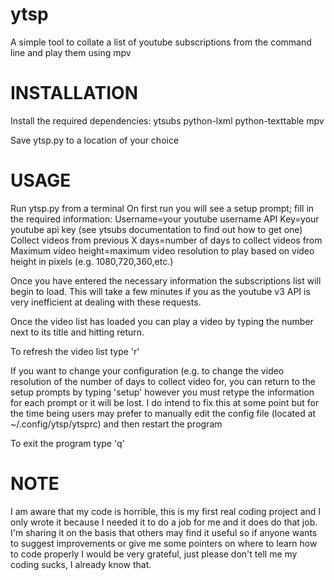 # ytsp
A simple tool to collate a list of youtube subscriptions from the command line and play them using mpv

# INSTALLATION

Install the required dependencies:
  ytsubs
  python-lxml
  python-texttable
  mpv
  
Save ytsp.py to a location of your choice

# USAGE

Run ytsp.py from a terminal
On first run you will see a setup prompt; fill in the required information:
  Username=your youtube username
  API Key=your youtube api key (see ytsubs documentation to find out how to get one)
  Collect videos from previous X days=number of days to collect videos from
  Maximum video height=maximum video resolution to play based on video height in pixels (e.g. 1080,720,360,etc.)
  
Once you have entered the necessary information the subscriptions list will begin to load. This will take a few minutes if you as the youtube v3 API is very inefficient at dealing with these requests.

Once the video list has loaded you can play a video by typing the number next to its title and hitting return.

To refresh the video list type 'r'

If you want to change your configuration (e.g. to change the video resolution of the number of days to collect video for, you can return to the setup prompts by typing 'setup' however you must retype the information for each prompt or it will be lost. I do intend to fix this at some point but for the time being users may prefer to manually edit the config file (located at ~/.config/ytsp/ytsprc) and then restart the program

To exit the program type 'q'

# NOTE

I am aware that my code is horrible, this is my first real coding project and I only wrote it because I needed it to do a job for me and it does do that job. I'm sharing it on the basis that others may find it useful so if anyone wants to suggest improvements or give me some pointers on where to learn how to code properly I would be very grateful, just please don't tell me my coding sucks, I already know that.

